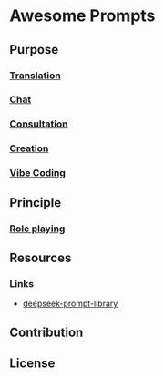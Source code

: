 # Awesome Prompts

## Purpose

### [Translation]()

### [Chat]()

### [Consultation]()

### [Creation]()

### [Vibe Coding]()

## Principle

### [Role playing]()


## Resources

### Links

- [deepseek-prompt-library](https://api-docs.deepseek.com/prompt-library)


## Contribution

## License
